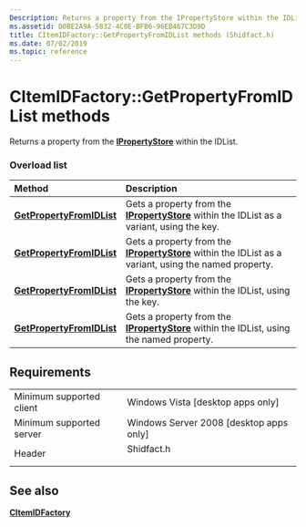 ```yaml
---
Description: Returns a property from the IPropertyStore within the IDList.
ms.assetid: D0BE2A9A-5832-4C0E-BFB6-96EB467C3D9D
title: CItemIDFactory::GetPropertyFromIDList methods (Shidfact.h)
ms.date: 07/02/2019
ms.topic: reference
---
```


# CItemIDFactory::GetPropertyFromIDList methods

Returns a property from the [**IPropertyStore**](properties.IPropertyStore.md) within the IDList.

### Overload list



| Method                                                                        | Description                                                                                                                                   |
|:------------------------------------------------------------------------------|:----------------------------------------------------------------------------------------------------------------------------------------------|
| [**GetPropertyFromIDList**](https://msdn.microsoft.com/library/Hh289341(v=VS.85).aspx)     | Gets a property from the [**IPropertyStore**](properties.IPropertyStore.md) within the IDList as a variant, using the key.<br/>            |
| [**GetPropertyFromIDList**](https://msdn.microsoft.com/library/Hh289344(v=VS.85).aspx)    | Gets a property from the [**IPropertyStore**](properties.IPropertyStore.md) within the IDList as a variant, using the named property.<br/> |
| [**GetPropertyFromIDList**](https://msdn.microsoft.com/library/Hh289342(v=VS.85).aspx)  | Gets a property from the [**IPropertyStore**](properties.IPropertyStore.md) within the IDList, using the key.<br/>                         |
| [**GetPropertyFromIDList**](https://msdn.microsoft.com/library/Hh289345(v=VS.85).aspx) | Gets a property from the [**IPropertyStore**](properties.IPropertyStore.md) within the IDList, using the named property.<br/>              |



## Requirements



|                                     |                                                                                       |
|-------------------------------------|---------------------------------------------------------------------------------------|
| Minimum supported client<br/> | Windows Vista \[desktop apps only\]<br/>                                        |
| Minimum supported server<br/> | Windows Server 2008 \[desktop apps only\]<br/>                                  |
| Header<br/>                   | <dl> <dt>Shidfact.h</dt> </dl> |



## See also

<dl> <dt>

[**CItemIDFactory**](https://msdn.microsoft.com/library/Hh289338(v=VS.85).aspx)
</dt> </dl>

 

 




